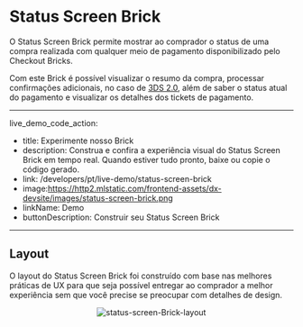# Status Screen Brick 

O Status Screen Brick permite mostrar ao comprador o status de uma compra realizada com qualquer meio de pagamento disponibilizado pelo Checkout Bricks. 

Com este Brick é possível visualizar o resumo da compra, processar confirmações adicionais, no caso de [3DS 2.0](/developers/pt/docs/checkout-bricks/how-tos/improve-payment-approval/3ds), além de saber o status atual do pagamento e visualizar os detalhes dos tickets de pagamento.

---
live_demo_code_action:
 - title: Experimente nosso Brick
 - description: Construa e confira a experiência visual do Status Screen Brick em tempo real. Quando estiver tudo pronto, baixe ou copie o código gerado.
 - link: /developers/pt/live-demo/status-screen-brick
 - image:https://http2.mlstatic.com/frontend-assets/dx-devsite/images/status-screen-brick.png
 - linkName: Demo
 - buttonDescription: Construir seu Status Screen Brick
---

## Layout 

O layout do Status Screen Brick foi construído com base nas melhores práticas de UX para que seja possível entregar ao comprador a melhor experiência sem que você precise se preocupar com detalhes de design.

<center>

![status-screen-Brick-layout](checkout-bricks/status-screen-brick-layout-pt.jpg)

</center>